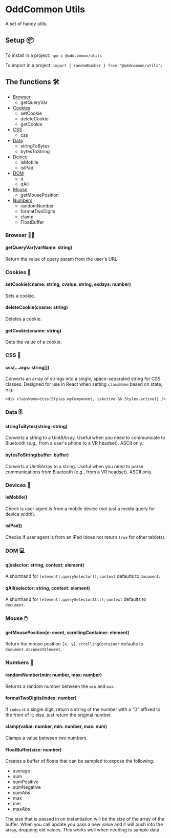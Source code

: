 # OddCommon Utils

A set of handy utils.

## Setup 📦

To install in a project: `npm i @oddcommon/utils`

To import in a project: `import { randomNumber } from "@oddcommon/utils";`

## The functions 🛠

- [Browser](#browser)
  - getQueryVar
- [Cookies](#cookies)
  - setCookie
  - deleteCookie
  - getCookie
- [CSS](#css)
  - css
- [Data](#data)
  - stringToBytes
  - bytesToString
- [Device](#device)
  - isMobile
  - isIPad
- [DOM](#dom)
  - q
  - qAll
- [Mouse](#mouse)
  - getMousePosition
- [Numbers](#numbers)
  - randomNumber
  - formatTwoDigits
  - clamp
  - FloatBuffer

### Browser 🏄‍♂️

#### getQueryVar(varName: string)

Return the value of query param from the user's URL.

### Cookies 🍪

#### setCookie(cname: string, cvalue: string, exdays: number)

Sets a cookie.

#### deleteCookie(cname: string)

Deletes a cookie.

#### getCookie(cname: string)

Gets the value of a cookie.

### CSS 🎨

#### css(...args: string[])

Converts an array of strings into a single, space-separated string for CSS classes. Designed for use in React when setting `className` based on state, e.g.:

`<div className={css(Styles.myComponent, isActive && Styles.active)} />`

### Data 🗄️

#### stringToBytes(string: string)

Converts a string to a Uint8Array. Useful when you need to communicate to Bluetooth (e.g., from a user's phone to a VR headset). ASCII only.

#### bytesToString(buffer: buffer)

Converts a Uint8Array to a string. Useful when you need to parse communications from Bluetooth (e.g., from a VR headset). ASCII only.

### Devices 📱

#### isMobile()

Check is user agent is from a mobile device (not just a media query for device width).

#### isIPad()

Checks if user agent is from an iPad (does not return `true` for other tablets).

### DOM 💻

#### q(selector: string, context: element)

A shorthand for `[element].querySelector()`; `context` defaults to `document`.

#### qAll(selector: string, context: element)

A shorthand for `[element].querySelectorAll()`; `context` defaults to `document`.

### Mouse 🖱️

#### getMousePosition(e: event, scrollingContainer: element)

Return the mouse position `{x, y}`. `scrollingContainer` defaults to `document.documentElement`.

### Numbers 🔢

#### randomNumber(min: number, max: number)

Returns a random number between the `min` and `max`.

#### formatTwoDigits(index: number)

If `index` is a single digit, return a string of the number with a "0" affixed to the front of it; else, just return the original number.

#### clamp(value: number, min: number, max: num)

Clamps a value between two numbers.

#### FloatBuffer(size: number)

Creates a buffer of floats that can be sampled to expose the following:

- average
- sum
- sumPositive
- sumNegative
- sumAbs
- max
- min
- maxAbs

The size that is passed in on instantiation will be the size of the array of the buffer. When you call update you pass a new value and it will push into the array, dropping old values. This works well when needing to sample data.

